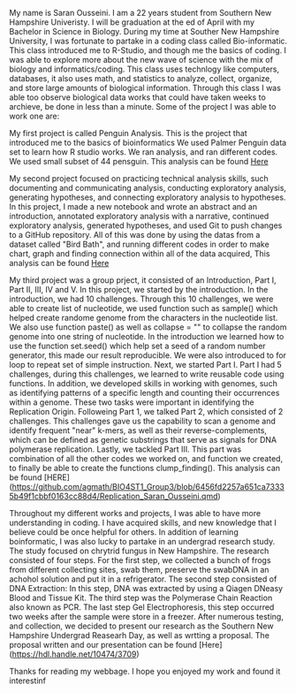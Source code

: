 My name is Saran Ousseini. I am a 22 years student from Southern New Hampshire Univeristy. I will be graduation at the ed of April with my Bachelor in Science in Biology. During my time at Souther New Hampshire University, I was fortunate to partake in a coding class called Bio-informatic. 
This class introduced me to R-Studio, and though me the basics of coding. 
I was able to explore more about the new wave of science with the mix of biology and informatics/coding. This class uses technlogy like computers,  databases, it also uses math, and statistics to analyze, collect, organize, and store large amounts of biological information. Through this class I was able too observe biological data works that could have taken weeks to archieve, be done in less than a minute.
 Some of the project I was able to work one are:

My first project is called Penguin Analysis. This is the project that introduced me to the basics of bioinformatics 
We used Palmer Penguin data set to learn how R studio works. We ran analysis, and ran different codes. We used small subset of 44 pensguin. This analysis can be found [Here](https://saranouss31.github.io/BioStatisticsAnalysis/PalmerPenguinsAnalysis.html) 

My second project focused on practicing technical analysis skills, such documenting and communicating analysis, conducting exploratory analysis, generating hypotheses, and connecting exploratory analysis to hypotheses. In this project, I made a new notebook and wrote an abstract and an introduction, annotated exploratory analysis with a narrative, continued exploratory analysis, generated hypotheses, and used Git to push changes to a GitHub repository. All of this was done by using the datas from a dataset called "Bird Bath", and running different codes in order to make chart, graph and finding connection within all of the data acquired, This analysis can be found [Here](https://github.com/saranouss31/BioStatisticsAnalysis/blob/12e4ef7759c7a2e7f0d19c07d0f4c464e6a5c0ba/bird_bathsSaran.html)

My third project was a group prject, it consisted of an Introduction, Part I, Part II, III, IV and V. 
In this project, we started by the introduction. In the introduction, we had 10 challenges. Through this 10 challenges, we were able to create list of nucleotide, we used function such as sample() which helped create randome genome from the characters in the nucleotide list. We also use function paste() as well as collapse = "" to collapse the random genome into one string of nucleotide. In the introduction we learned how to use the function set.seed() which help set a seed of a random number generator, this made our result reproducible. We were also introduced to for loop to repeat set of simple instruction.
 Next, we started Part I. Part I had 5 challenges, during this challenges, we learned to write reusable code using functions. In addition, we developed skills in working with genomes, such as identifying patterns of a specific length and counting their occurrences within a genome. These two tasks were important in identifying the Replication Origin. Followeing Part 1, we talked Part 2, which consisted of 2 challenges. This challenges gave us the capability to scan a genome and identify frequent "near" k-mers, as well as their reverse-complements, which can be defined as genetic substrings that serve as signals for DNA polymerase replication.
Lastly, we tackled Part III. This part was combination of all the other codes we worked on, and function we created, to finally be able to create the functions clump_finding(). This analysis can be found [HERE] (https://github.com/agmath/BIO4ST1_Group3/blob/6456fd2257a651ca73335b49f1cbbf0163cc88d4/Replication_Saran_Ousseini.qmd)

Throughout my different works and projects, I was able to have more understanding in coding. I have acquired skills, and new knowledge that I believe could be once helpful for others.
In addition of learning boinformatic, I was also lucky to partake in an undergrad research study. The study focused on chrytrid fungus in New Hampshire. The research consisted of four steps. For the first step, we collected a bunch of frogs from different collecting sites, swab them, preserve the swabDNA in an achohol solution and put it in a refrigerator. The second step consisted of DNA Extraction: In this step, DNA was extracted by using a Qiagen DNeasy Blood and Tissue Kit. The third step was the Polymerase Chain Reaction also known as PCR. The last step Gel Electrophoresis, this step occurred two weeks after the sample were store in a freezer. 
After numerous testing, and collection, we decided to present our research as the Southern New Hampshire Undergrad Reasearh Day, as well as wrtting a proposal. The proposal written and our presentation can be found [Here] (https://hdl.handle.net/10474/3709)

Thanks for reading my webbage. I hope you enjoyed my work and found it interestinf
